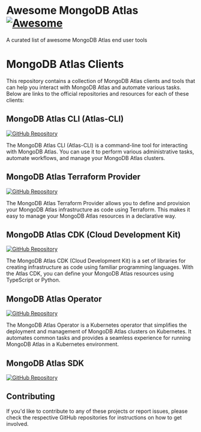 # Awesome MongoDB Atlas [![Awesome](https://awesome.re/badge.svg)](https://awesome.re)

A curated list of awesome MongoDB Atlas end user tools

# MongoDB Atlas Clients

This repository contains a collection of MongoDB Atlas clients and tools that can help you interact with MongoDB Atlas and automate various tasks. Below are links to the official repositories and resources for each of these clients:

## MongoDB Atlas CLI (Atlas-CLI)

[![GitHub Repository](https://img.shields.io/badge/GitHub-Repository-brightgreen.svg)](https://github.com/mongodb/mongodb-atlas-cli)

The MongoDB Atlas CLI (Atlas-CLI) is a command-line tool for interacting with MongoDB Atlas. You can use it to perform various administrative tasks, automate workflows, and manage your MongoDB Atlas clusters.

## MongoDB Atlas Terraform Provider

[![GitHub Repository](https://img.shields.io/badge/GitHub-Repository-brightgreen.svg)](https://github.com/mongodb/terraform-provider-mongodbatlas)

The MongoDB Atlas Terraform Provider allows you to define and provision your MongoDB Atlas infrastructure as code using Terraform. This makes it easy to manage your MongoDB Atlas resources in a declarative way.

## MongoDB Atlas CDK (Cloud Development Kit)

[![GitHub Repository](https://img.shields.io/badge/GitHub-Repository-brightgreen.svg)](https://github.com/mongodb/awscdk-resources-mongodbatlas)

The MongoDB Atlas CDK (Cloud Development Kit) is a set of libraries for creating infrastructure as code using familiar programming languages. With the Atlas CDK, you can define your MongoDB Atlas resources using TypeScript or Python.

## MongoDB Atlas Operator

[![GitHub Repository](https://img.shields.io/badge/GitHub-Repository-brightgreen.svg)](https://github.com/mongodb/mongodb-atlas-kubernetes)

The MongoDB Atlas Operator is a Kubernetes operator that simplifies the deployment and management of MongoDB Atlas clusters on Kubernetes. It automates common tasks and provides a seamless experience for running MongoDB Atlas in a Kubernetes environment.

## MongoDB Atlas SDK

[![GitHub Repository](https://img.shields.io/badge/GitHub-Repository-brightgreen.svg)]( https://github.com/mongodb/atlas-sdk-go)


## Contributing

If you'd like to contribute to any of these projects or report issues, please check the respective GitHub repositories for instructions on how to get involved.

